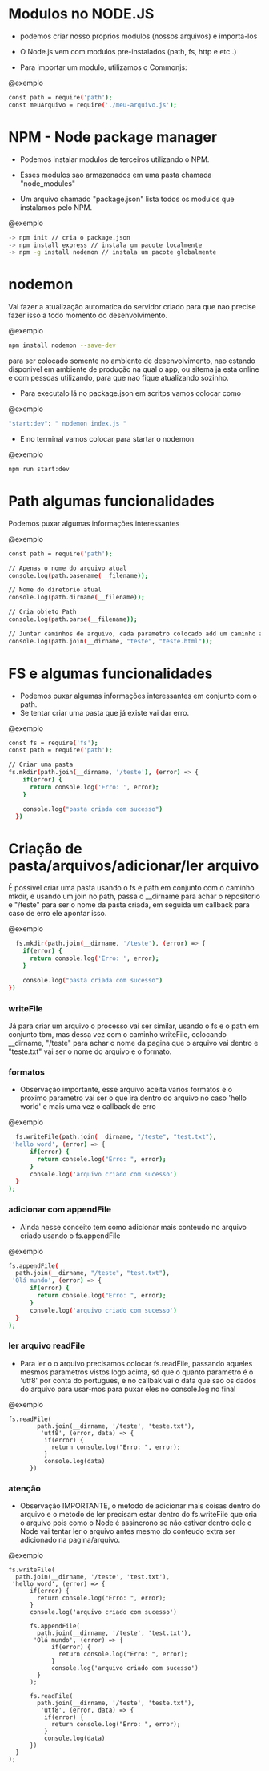 # Modulos no NODE.JS #

* podemos criar nosso proprios modulos (nossos arquivos) e importa-los

* O Node.js vem com modulos pre-instalados (path, fs, http e etc..)

* Para importar um modulo, utilizamos o Commonjs:

@exemplo
```bash
const path = require('path');
const meuArquivo = require('./meu-arquivo.js');
```
# NPM - Node package manager #

* Podemos instalar modulos de terceiros utilizando o NPM.

* Esses modulos sao armazenados em uma pasta chamada "node_modules"

* Um arquivo chamado "package.json" lista todos os modulos que instalamos pelo NPM.

@exemplo
```bash
-> npm init // cria o package.json
-> npm install express // instala um pacote localmente
-> npm -g install nodemon // instala um pacote globalmente
```

# nodemon #

Vai fazer a atualização automatica do servidor criado para que nao precise fazer isso a todo momento do desenvolvimento.

@exemplo
```bash
npm install nodemon --save-dev 
```

 para ser colocado somente no ambiente de desenvolvimento, nao estando disponivel em ambiente de produção na qual o app, ou sitema ja esta online e com pessoas utilizando, para que nao fique atualizando sozinho.

* Para executalo lá no package.json em scritps vamos colocar como 

@exemplo
 ```bash
 "start:dev": " nodemon index.js "
```
* E no terminal vamos colocar para startar o nodemon

@exemplo
```bash
npm run start:dev
```
# Path algumas funcionalidades #

 Podemos puxar algumas informações interessantes

 @exemplo
 ```bash
 const path = require('path');

// Apenas o nome do arquivo atual
console.log(path.basename(__filename));

// Nome do diretorio atual
console.log(path.dirname(__filename));

// Cria objeto Path
console.log(path.parse(__filename));

// Juntar caminhos de arquivo, cada parametro colocado add um caminho a mais 
console.log(path.join(__dirname, "teste", "teste.html"));
```

# FS e algumas funcionalidades #

* Podemos puxar algumas informações interessantes em conjunto com o path.
* Se tentar criar uma pasta que já existe vai dar erro.

@exemplo
```bash
const fs = require('fs');
const path = require('path');

// Criar uma pasta
fs.mkdir(path.join(__dirname, '/teste'), (error) => {
    if(error) {
      return console.log('Erro: ', error);
    }

    console.log("pasta criada com sucesso")
  })
```

# Criação de pasta/arquivos/adicionar/ler arquivo #

É possivel criar uma pasta usando o fs e path em conjunto com o caminho mkdir, e usando um join no path, passa o __dirname para achar o repositorio e "/teste" para ser o nome da pasta criada, em seguida um callback para caso de erro ele apontar isso.

@exemplo
```bash
  fs.mkdir(path.join(__dirname, '/teste'), (error) => {
    if(error) {
      return console.log('Erro: ', error);
    }

    console.log("pasta criada com sucesso")
})
```
### writeFile ###

Já para criar um arquivo o processo vai ser similar, usando o fs e o path em conjunto tbm, mas dessa vez com o caminho writeFile, colocando __dirname, "/teste" para achar o nome da pagina que o arquivo vai dentro e "teste.txt" vai ser o nome do arquivo e o formato.

### formatos ###  

* Observação importante, esse arquivo aceita varios formatos e o proximo parametro vai ser o que ira dentro do arquivo no caso 'hello world' e mais uma vez o callback de erro

@exemplo
```bash
  fs.writeFile(path.join(__dirname, "/teste", "test.txt"),
 'hello word', (error) => {
      if(error) {
        return console.log("Erro: ", error);
      }
      console.log('arquivo criado com sucesso')
  }
);
```
### adicionar com appendFile ###

* Ainda nesse conceito tem como adicionar mais conteudo no arquivo criado usando o fs.appendFile

@exemplo
```bash
fs.appendFile(
  path.join(__dirname, "/teste", "test.txt"),
 'Olá mundo', (error) => {
      if(error) {
        return console.log("Erro: ", error);
      }
      console.log('arquivo criado com sucesso')
  }
);
```
### ler arquivo readFile ###

* Para ler o o arquivo precisamos colocar fs.readFile, passando aqueles mesmos parametros vistos logo acima, só que o quanto parametro é o 'utf8' por conta do portugues, e no callbak vai o data que sao os dados do arquivo para usar-mos para puxar eles no console.log no final

@exemplo
```
fs.readFile(
        path.join(__dirname, '/teste', 'teste.txt'),
         'utf8', (error, data) => {
          if(error) {
            return console.log("Erro: ", error);
          }
          console.log(data)
      })
```
### atenção ###
* Observação  IMPORTANTE, o metodo de adicionar mais coisas dentro do arquivo e o metodo de ler precisam estar dentro do fs.writeFile que cria o arquivo pois como o Node é assincrono se não estiver dentro dele o Node vai tentar ler o arquivo antes mesmo do conteudo extra ser adicionado na pagina/arquivo.

@exemplo
```
fs.writeFile(
  path.join(__dirname, '/teste', 'test.txt'),
 'hello word', (error) => {
      if(error) {
        return console.log("Erro: ", error);
      }
      console.log('arquivo criado com sucesso')

      fs.appendFile(
        path.join(__dirname, '/teste', 'test.txt'),
       'Olá mundo', (error) => {
            if(error) {
              return console.log("Erro: ", error);
            }
            console.log('arquivo criado com sucesso')
        }
      );

      fs.readFile(
        path.join(__dirname, '/teste', 'teste.txt'),
         'utf8', (error, data) => {
          if(error) {
            return console.log("Erro: ", error);
          }
          console.log(data)
      })
  }
);
```








